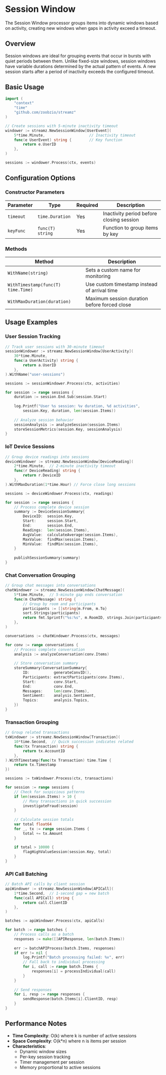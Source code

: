 # Session Window

The Session Window processor groups items into dynamic windows based on activity, creating new windows when gaps in activity exceed a timeout.

## Overview

Session windows are ideal for grouping events that occur in bursts with quiet periods between them. Unlike fixed-size windows, session windows have variable durations determined by the actual pattern of events. A new session starts after a period of inactivity exceeds the configured timeout.

## Basic Usage

```go
import (
    "context"
    "time"
    "github.com/zoobzio/streamz"
)

// Create sessions with 5-minute inactivity timeout
windower := streamz.NewSessionWindow[UserEvent](
    5*time.Minute,                    // Inactivity timeout
    func(e UserEvent) string {        // Key function
        return e.UserID
    },
)

sessions := windower.Process(ctx, events)
```

## Configuration Options

### Constructor Parameters

| Parameter | Type | Required | Description |
|-----------|------|----------|-------------|
| `timeout` | `time.Duration` | Yes | Inactivity period before closing session |
| `keyFunc` | `func(T) string` | Yes | Function to group items by key |

### Methods

| Method | Description |
|--------|-------------|
| `WithName(string)` | Sets a custom name for monitoring |
| `WithTimestamp(func(T) time.Time)` | Use custom timestamp instead of arrival time |
| `WithMaxDuration(duration)` | Maximum session duration before forced close |

## Usage Examples

### User Session Tracking

```go
// Track user sessions with 30-minute timeout
sessionWindower := streamz.NewSessionWindow[UserActivity](
    30*time.Minute,
    func(a UserActivity) string {
        return a.UserID
    },
).WithName("user-sessions")

sessions := sessionWindower.Process(ctx, activities)

for session := range sessions {
    duration := session.End.Sub(session.Start)
    
    log.Printf("User %s session: %v duration, %d activities", 
        session.Key, duration, len(session.Items))
    
    // Analyze session behavior
    sessionAnalysis := analyzeSession(session.Items)
    storeSessionMetrics(session.Key, sessionAnalysis)
}
```

### IoT Device Sessions

```go
// Group device readings into sessions
deviceWindower := streamz.NewSessionWindow[DeviceReading](
    2*time.Minute,  // 2-minute inactivity timeout
    func(r DeviceReading) string {
        return r.DeviceID
    },
).WithMaxDuration(1*time.Hour) // Force close long sessions

sessions := deviceWindower.Process(ctx, readings)

for session := range sessions {
    // Process complete device session
    summary := DeviceSessionSummary{
        DeviceID:  session.Key,
        Start:     session.Start,
        End:       session.End,
        Readings:  len(session.Items),
        AvgValue:  calculateAverage(session.Items),
        MaxValue:  findMax(session.Items),
        MinValue:  findMin(session.Items),
    }
    
    publishSessionSummary(summary)
}
```

### Chat Conversation Grouping

```go
// Group chat messages into conversations
chatWindower := streamz.NewSessionWindow[ChatMessage](
    5*time.Minute,  // 5-minute gap ends conversation
    func(m ChatMessage) string {
        // Group by room and participants
        participants := []string{m.From, m.To}
        sort.Strings(participants)
        return fmt.Sprintf("%s:%s", m.RoomID, strings.Join(participants, "-"))
    },
)

conversations := chatWindower.Process(ctx, messages)

for conv := range conversations {
    // Process complete conversation
    analysis := analyzeConversation(conv.Items)
    
    // Store conversation summary
    storeSummary(ConversationSummary{
        ID:           generateConvID(),
        Participants: extractParticipants(conv.Items),
        Start:        conv.Start,
        End:          conv.End,
        Messages:     len(conv.Items),
        Sentiment:    analysis.Sentiment,
        Topics:       analysis.Topics,
    })
}
```

### Transaction Grouping

```go
// Group related transactions
txWindower := streamz.NewSessionWindow[Transaction](
    10*time.Second,  // Quick succession indicates related
    func(tx Transaction) string {
        return tx.AccountID
    },
).WithTimestamp(func(tx Transaction) time.Time {
    return tx.Timestamp
})

sessions := txWindower.Process(ctx, transactions)

for session := range sessions {
    // Check for suspicious patterns
    if len(session.Items) > 10 {
        // Many transactions in quick succession
        investigateFraud(session)
    }
    
    // Calculate session totals
    var total float64
    for _, tx := range session.Items {
        total += tx.Amount
    }
    
    if total > 10000 {
        flagHighValueSession(session.Key, total)
    }
}
```

### API Call Batching

```go
// Batch API calls by client session
apiWindower := streamz.NewSessionWindow[APICall](
    1*time.Second,  // 1-second gap = new batch
    func(call APICall) string {
        return call.ClientID
    },
)

batches := apiWindower.Process(ctx, apiCalls)

for batch := range batches {
    // Process calls as a batch
    responses := make([]APIResponse, len(batch.Items))
    
    err := batchAPIProcess(batch.Items, responses)
    if err != nil {
        log.Printf("Batch processing failed: %v", err)
        // Fall back to individual processing
        for i, call := range batch.Items {
            responses[i] = processIndividual(call)
        }
    }
    
    // Send responses
    for i, resp := range responses {
        sendResponse(batch.Items[i].ClientID, resp)
    }
}
```

## Performance Notes

- **Time Complexity**: O(k) where k is number of active sessions
- **Space Complexity**: O(k*n) where n is items per session
- **Characteristics**:
  - Dynamic window sizes
  - Per-key session tracking
  - Timer management per session
  - Memory proportional to active sessions